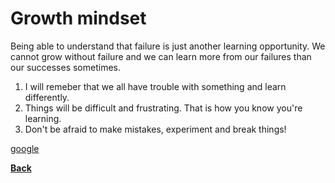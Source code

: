 # Growth mindset

Being able to understand that failure is just another learning opportunity. We cannot grow without failure and we can learn more from our failures than our successes sometimes.

1. I will remeber that we all have trouble with something and learn differently.
2. Things will be difficult and frustrating. That is how you know you're learning.
3. Don't be afraid to make mistakes, experiment and break things!

[google](https://google.com)

**[Back](README.md)**